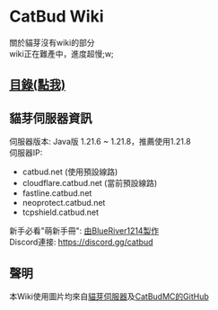# CatBud Wiki

關於貓芽沒有wiki的部分  
wiki正在難產中，進度超慢;w;

## [目錄(點我)](index.md)

## 貓芽伺服器資訊

伺服器版本: Java版 1.21.6 ~ 1.21.8，推薦使用1.21.8  
伺服器IP:

- catbud.net (使用預設線路)
- cloudflare.catbud.net (當前預設線路)  
- fastline.catbud.net
- neoprotect.catbud.net
- tcpshield.catbud.net

新手必看"萌新手冊": [由BlueRiver1214製作](https://drive.google.com/file/d/1fobEcg0DI7lwbmtKBDyWiLmoyVcFZb3s/view)  
Discord連接: <https://discord.gg/catbud>

## 聲明

本Wiki使用圖片均來自[貓芽伺服器](https://discord.gg/catbud)及[CatBudMC的GitHub](https://github.com/CatBudMC)
